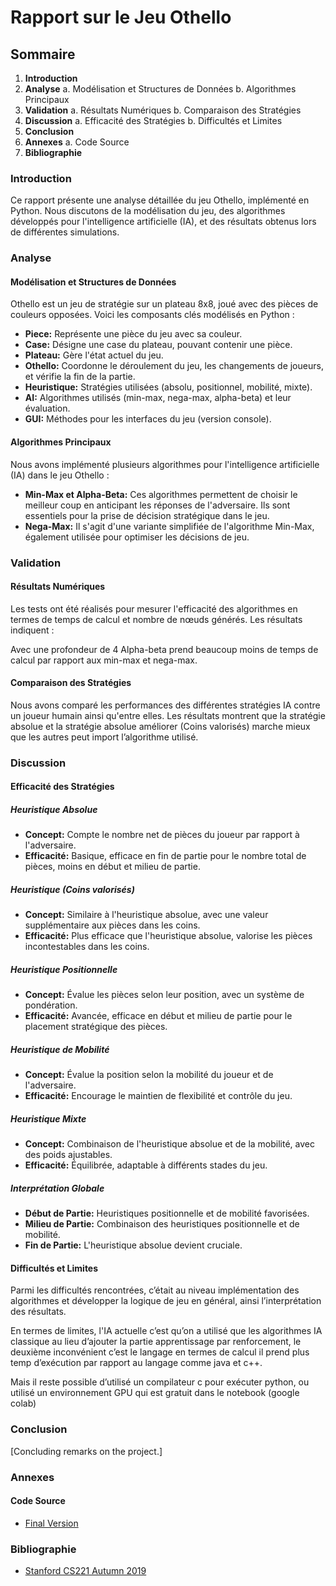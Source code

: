 # Rapport sur le Jeu Othello

## Sommaire
1. **Introduction**
2. **Analyse**
   a. Modélisation et Structures de Données
   b. Algorithmes Principaux
3. **Validation**
   a. Résultats Numériques
   b. Comparaison des Stratégies
4. **Discussion**
   a. Efficacité des Stratégies
   b. Difficultés et Limites
5. **Conclusion**
6. **Annexes**
   a. Code Source
7. **Bibliographie**

### Introduction
Ce rapport présente une analyse détaillée du jeu Othello, implémenté en Python. Nous discutons de la modélisation du jeu, des algorithmes développés pour l'intelligence artificielle (IA), et des résultats obtenus lors de différentes simulations.

### Analyse
#### Modélisation et Structures de Données
Othello est un jeu de stratégie sur un plateau 8x8, joué avec des pièces de couleurs opposées. Voici les composants clés modélisés en Python :

- **Piece:** Représente une pièce du jeu avec sa couleur.
- **Case:** Désigne une case du plateau, pouvant contenir une pièce.
- **Plateau:** Gère l'état actuel du jeu.
- **Othello:** Coordonne le déroulement du jeu, les changements de joueurs, et vérifie la fin de la partie.
- **Heuristique:** Stratégies utilisées (absolu, positionnel, mobilité, mixte).
- **AI:** Algorithmes utilisés (min-max, nega-max, alpha-beta) et leur évaluation.
- **GUI:** Méthodes pour les interfaces du jeu (version console).

#### Algorithmes Principaux
Nous avons implémenté plusieurs algorithmes pour l'intelligence artificielle (IA) dans le jeu Othello :

- **Min-Max et Alpha-Beta:** Ces algorithmes permettent de choisir le meilleur coup en anticipant les réponses de l'adversaire. Ils sont essentiels pour la prise de décision stratégique dans le jeu.
- **Nega-Max:** Il s'agit d'une variante simplifiée de l'algorithme Min-Max, également utilisée pour optimiser les décisions de jeu.

### Validation
#### Résultats Numériques
Les tests ont été réalisés pour mesurer l'efficacité des algorithmes en termes de temps de calcul et nombre de nœuds générés. Les résultats indiquent : 

Avec une profondeur de 4 Alpha-beta prend beaucoup moins de temps de calcul par rapport aux min-max et nega-max.


#### Comparaison des Stratégies
Nous avons comparé les performances des différentes stratégies IA contre un joueur humain ainsi qu'entre elles. Les résultats montrent que la stratégie absolue et la stratégie absolue améliorer (Coins valorisés) marche mieux que les autres peut import l’algorithme utilisé.

### Discussion
#### Efficacité des Stratégies

##### Heuristique Absolue
- **Concept:** Compte le nombre net de pièces du joueur par rapport à l'adversaire.
- **Efficacité:** Basique, efficace en fin de partie pour le nombre total de pièces, moins en début et milieu de partie.

##### Heuristique (Coins valorisés)
- **Concept:** Similaire à l'heuristique absolue, avec une valeur supplémentaire aux pièces dans les coins.
- **Efficacité:** Plus efficace que l'heuristique absolue, valorise les pièces incontestables dans les coins.

##### Heuristique Positionnelle
- **Concept:** Évalue les pièces selon leur position, avec un système de pondération.
- **Efficacité:** Avancée, efficace en début et milieu de partie pour le placement stratégique des pièces.

##### Heuristique de Mobilité
- **Concept:** Évalue la position selon la mobilité du joueur et de l'adversaire.
- **Efficacité:** Encourage le maintien de flexibilité et contrôle du jeu.

##### Heuristique Mixte
- **Concept:** Combinaison de l'heuristique absolue et de la mobilité, avec des poids ajustables.
- **Efficacité:** Équilibrée, adaptable à différents stades du jeu.

##### Interprétation Globale
- **Début de Partie:** Heuristiques positionnelle et de mobilité favorisées.
- **Milieu de Partie:** Combinaison des heuristiques positionnelle et de mobilité.
- **Fin de Partie:** L'heuristique absolue devient cruciale.

#### Difficultés et Limites
Parmi les difficultés rencontrées, c’était au niveau implémentation des algorithmes et développer la logique de jeu en général, ainsi l’interprétation des résultats.

En termes de limites, l'IA actuelle c’est qu’on a utilisé que les algorithmes IA classique au lieu d’ajouter la partie apprentissage par renforcement, le deuxième inconvénient c’est le langage en termes de calcul il prend plus temp d’exécution par rapport au langage comme java et c++.

Mais il reste possible d’utilisé un compilateur c pour exécuter python, ou utilisé un environnement GPU qui est gratuit dans le notebook (google colab)


### Conclusion
[Concluding remarks on the project.]

### Annexes
#### Code Source
- [Final Version](https://github.com/MonDataa/tp_othello)

### Bibliographie
- [Stanford CS221 Autumn 2019](https://stanford-cs221.github.io/autumn2019/#schedule)

